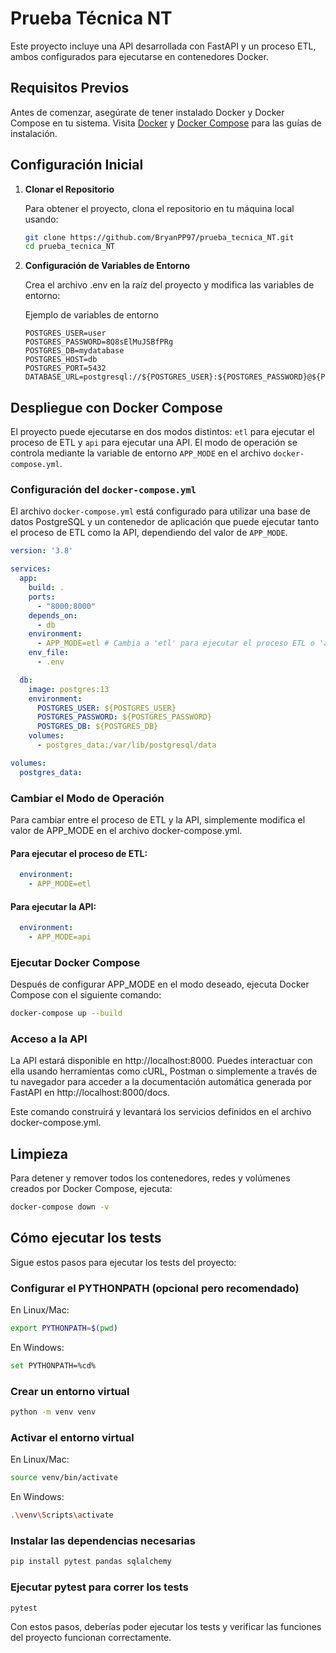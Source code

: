 # Prueba Técnica NT

Este proyecto incluye una API desarrollada con FastAPI y un proceso ETL, ambos configurados para ejecutarse en contenedores Docker.

## Requisitos Previos

Antes de comenzar, asegúrate de tener instalado Docker y Docker Compose en tu sistema. Visita [Docker](https://docs.docker.com/get-docker/) y [Docker Compose](https://docs.docker.com/compose/install/) para las guías de instalación.

## Configuración Inicial

1. **Clonar el Repositorio**

   Para obtener el proyecto, clona el repositorio en tu máquina local usando:

   ```bash
   git clone https://github.com/BryanPP97/prueba_tecnica_NT.git
   cd prueba_tecnica_NT

   ```
2. **Configuración de Variables de Entorno**

    Crea el archivo .env en la raíz del proyecto y modifica las variables de entorno:
  
    Ejemplo de variables de entorno 
    ```
    POSTGRES_USER=user
    POSTGRES_PASSWORD=8Q8sElMuJSBfPRg
    POSTGRES_DB=mydatabase
    POSTGRES_HOST=db
    POSTGRES_PORT=5432
    DATABASE_URL=postgresql://${POSTGRES_USER}:${POSTGRES_PASSWORD}@${POSTGRES_HOST}:${POSTGRES_PORT}/${POSTGRES_DB}
    ```


## Despliegue con Docker Compose

El proyecto puede ejecutarse en dos modos distintos: `etl` para ejecutar el proceso de ETL  y `api` para ejecutar una API. El modo de operación se controla mediante la variable de entorno `APP_MODE` en el archivo `docker-compose.yml`.

### Configuración del `docker-compose.yml`

El archivo `docker-compose.yml` está configurado para utilizar una base de datos PostgreSQL y un contenedor de aplicación que puede ejecutar tanto el proceso de ETL como la API, dependiendo del valor de `APP_MODE`.

```yaml
version: '3.8'

services:
  app:
    build: .
    ports:
      - "8000:8000"
    depends_on:
      - db
    environment:
      - APP_MODE=etl # Cambia a 'etl' para ejecutar el proceso ETL o 'api' para ejecutar la API
    env_file:
      - .env

  db:
    image: postgres:13
    environment:
      POSTGRES_USER: ${POSTGRES_USER}
      POSTGRES_PASSWORD: ${POSTGRES_PASSWORD}
      POSTGRES_DB: ${POSTGRES_DB}
    volumes:
      - postgres_data:/var/lib/postgresql/data

volumes:
  postgres_data:
```
### Cambiar el Modo de Operación
  Para cambiar entre el proceso de ETL y la API, simplemente modifica el valor de APP_MODE en el archivo docker-compose.yml.

#### Para ejecutar el proceso de ETL:

  ```yaml
    environment:
      - APP_MODE=etl
  ```
####  Para ejecutar la API:

  ```yaml
    environment:
      - APP_MODE=api
  ```
### Ejecutar Docker Compose
  Después de configurar APP_MODE en el modo deseado, ejecuta Docker Compose con el siguiente comando:

  ```sh
  docker-compose up --build
  ```
### Acceso a la API

  La API estará disponible en http://localhost:8000. Puedes interactuar con ella usando herramientas como cURL, Postman o simplemente a través de tu navegador para acceder a la documentación automática generada por FastAPI en http://localhost:8000/docs.
   
Este comando construirá y levantará los servicios definidos en el archivo docker-compose.yml.
## Limpieza
  Para detener y remover todos los contenedores, redes y volúmenes creados por Docker Compose, ejecuta:

  ```bash
  docker-compose down -v
  ```


## Cómo ejecutar los tests
 Sigue estos pasos para ejecutar los tests del proyecto:

### Configurar el PYTHONPATH (opcional pero recomendado)

En Linux/Mac:

```sh
export PYTHONPATH=$(pwd)
```
En Windows:

```sh
set PYTHONPATH=%cd%
```

 ### Crear un entorno virtual

```sh
python -m venv venv
```

### Activar el entorno virtual

En Linux/Mac:

```sh
source venv/bin/activate
```

En Windows:

```sh
.\venv\Scripts\activate
```

### Instalar las dependencias necesarias

```sh
pip install pytest pandas sqlalchemy
```
### Ejecutar pytest para correr los tests

```sh
pytest
```

Con estos pasos, deberías poder ejecutar los tests y verificar las funciones del proyecto funcionan correctamente.

